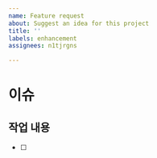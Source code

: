 ```yaml
---
name: Feature request
about: Suggest an idea for this project
title: ''
labels: enhancement
assignees: n1tjrgns

---
```


# 이슈

## 작업 내용
- [ ]
